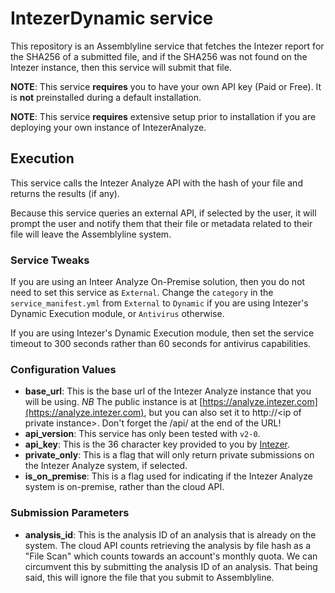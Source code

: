 # IntezerDynamic service
This repository is an Assemblyline service that fetches the Intezer report for the SHA256 of a submitted file, and if the SHA256 was not found on the Intezer instance, then this service will submit that file.

**NOTE**: This service **requires** you to have your own API key (Paid or Free). It is **not** preinstalled during a default installation.

**NOTE**: This service **requires** extensive setup prior to installation if you are deploying your own instance of IntezerAnalyze.

## Execution

This service calls the Intezer Analyze API with the hash of your file and returns the results (if any).

Because this service queries an external API, if selected by the user, it will prompt the user and notify them that their file or metadata related to their file will leave the Assemblyline system.

### Service Tweaks
If you are using an Inteer Analyze On-Premise solution, then you do not need to set this service as `External`. Change the `category` in the `service_manifest.yml` from `External` to `Dynamic` if you are using Intezer's Dynamic Execution module, or `Antivirus` otherwise.

If you are using Intezer's Dynamic Execution module, then set the service timeout to 300 seconds rather than 60 seconds for antivirus capabilities.

### Configuration Values
* **base_url**: This is the base url of the Intezer Analyze instance that you will be using. *NB* The public instance is at [https://analyze.intezer.com](https://analyze.intezer.com), but you can also set it to http://\<ip of private instance>. Don't forget the /api/ at the end of the URL!
* **api_version**: This service has only been tested with `v2-0`.
* **api_key**: This is the 36 character key provided to you by [Intezer](https://www.intezer.com/blog/malware-analysis/api-intezer-analyze-community/).
* **private_only**: This is a flag that will only return private submissions on the Intezer Analyze system, if selected.
* **is_on_premise**: This is a flag used for indicating if the Intezer Analyze system is on-premise, rather than the cloud API.

### Submission Parameters
* **analysis_id**: This is the analysis ID of an analysis that is already on the system. The cloud API counts retrieving the analysis by file hash as a "File Scan" which counts towards an account's monthly quota. We can circumvent this by submitting the analysis ID of an analysis. That being said, this will ignore the file that you submit to Assemblyline.
